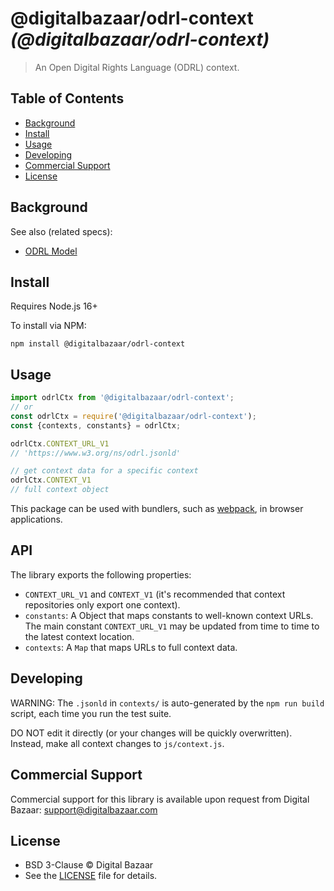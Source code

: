# @digitalbazaar/odrl-context _(@digitalbazaar/odrl-context)_

> An Open Digital Rights Language (ODRL) context.

## Table of Contents

- [Background](#background)
- [Install](#install)
- [Usage](#usage)
- [Developing](#developing)
- [Commercial Support](#commercial-support)
- [License](#license)

## Background

See also (related specs):

* [ODRL Model](https://www.w3.org/TR/odrl-model/)

## Install

Requires Node.js 16+

To install via NPM:

```
npm install @digitalbazaar/odrl-context
```

## Usage

```js
import odrlCtx from '@digitalbazaar/odrl-context';
// or
const odrlCtx = require('@digitalbazaar/odrl-context');
const {contexts, constants} = odrlCtx;

odrlCtx.CONTEXT_URL_V1
// 'https://www.w3.org/ns/odrl.jsonld'

// get context data for a specific context
odrlCtx.CONTEXT_V1
// full context object
```

This package can be used with bundlers, such as [webpack][], in browser
applications.

## API

The library exports the following properties:
- `CONTEXT_URL_V1` and `CONTEXT_V1` (it's recommended that context repositories
  only export one context).
- `constants`: A Object that maps constants to well-known context URLs. The
  main constant `CONTEXT_URL_V1` may be updated from time to time to the
  latest context location.
- `contexts`: A `Map` that maps URLs to full context data.

## Developing

WARNING: The `.jsonld` in `contexts/` is auto-generated by the `npm run build`
script, each time you run the test suite.

DO NOT edit it directly (or your changes will be quickly overwritten).
Instead, make all context changes to `js/context.js`.

## Commercial Support

Commercial support for this library is available upon request from
Digital Bazaar: support@digitalbazaar.com

## License

- BSD 3-Clause © Digital Bazaar
- See the [LICENSE](./LICENSE) file for details.

[webpack]: https://webpack.js.org/
